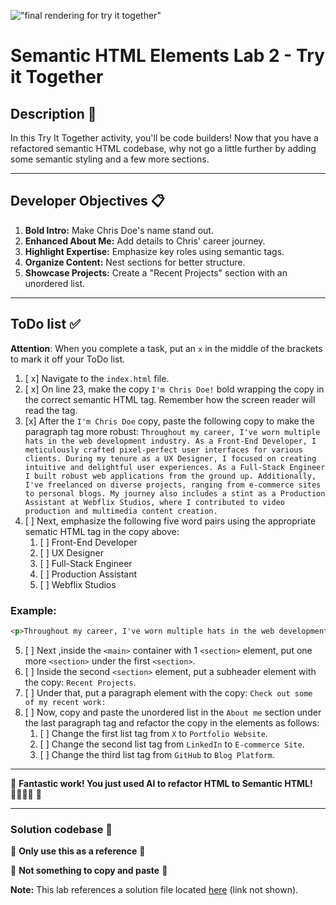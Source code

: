 !["final rendering for try it together"](assets/images/screen-together.png)
# Semantic HTML Elements Lab 2 - Try it Together

## Description 📄
In this Try It Together activity, you'll be code builders! Now that you have a refactored semantic HTML codebase, why not go a little further by adding some semantic styling and a few more sections. 

---

## Developer Objectives 📋

1. **Bold Intro:** Make Chris Doe's name stand out.
2. **Enhanced About Me:** Add details to Chris' career journey.
3. **Highlight Expertise:** Emphasize key roles using semantic tags.
4. **Organize Content:** Nest sections for better structure.
5. **Showcase Projects:** Create a "Recent Projects" section with an unordered list.

---

## ToDo list ✅
**Attention**: When you complete a task, put an `x` in the middle of the brackets to mark it off your ToDo list.

1. [ x] Navigate to the `index.html` file. 
2. [ x] On line 23, make the copy `I'm Chris Doe!` bold wrapping the copy in the correct semantic HTML tag. Remember how the screen reader will read the tag.
3. [x] After the `I'm Chris Doe` copy, paste the following copy to make the paragraph tag more robust: `Throughout my career, I've worn multiple hats in the web development industry. As a Front-End Developer, I meticulously crafted pixel-perfect user interfaces for various clients. During my tenure as a UX Designer, I focused on creating intuitive and delightful user experiences. As a Full-Stack Engineer I built robust web applications from the ground up. Additionally, I've freelanced on diverse projects, ranging from e-commerce sites to personal blogs. My journey also includes a stint as a Production Assistant at Webflix Studios, where I contributed to video production and multimedia content creation.`
4. [ ] Next, emphasize the following five word pairs using the appropriate sematic HTML tag in the copy above:
   1. [ ] Front-End Developer
   2. [ ] UX Designer
   3. [ ] Full-Stack Engineer
   4. [ ] Production Assistant
   5. [ ] Webflix Studios
      
  ### Example:
  ```html
<p>Throughout my career, I've worn multiple hats in the web development industry. As a <em>Front-End Developer</em>,</p>
```
5. [ ] Next ,inside the `<main>` container with 1 `<section>` element, put one more `<section>` under the first `<section>`.
6. [ ] Inside the second `<section>` element, put a subheader element with the copy: `Recent Projects`.
7. [ ] Under that, put a paragraph element with the copy: `Check out some of my recent work:`
8. [ ] Now, copy and paste the unordered list in the `About me` section under the last paragraph tag and refactor the copy in the elements as follows:
   1. [ ] Change the first list tag from `X` to `Portfolio Website`.
   2. [ ] Change the second list tag from `LinkedIn` to  `E-commerce Site`.
   3. [ ] Change the third list tag from `GitHub` to `Blog Platform`.

---

🎊 **Fantastic work! You just used AI to refactor HTML to Semantic HTML! 💃🏻🕺🏾** 🎊

---

### Solution codebase 👀
🛑 **Only use this as a reference** 🛑

💾 **Not something to copy and paste** 💾

**Note:**  This lab references a solution file located [here](https://github.com/HackerUSA-CE/sdai-ic-d3-semantic-html-elements-2/blob/solution/index.html) (link not shown).
